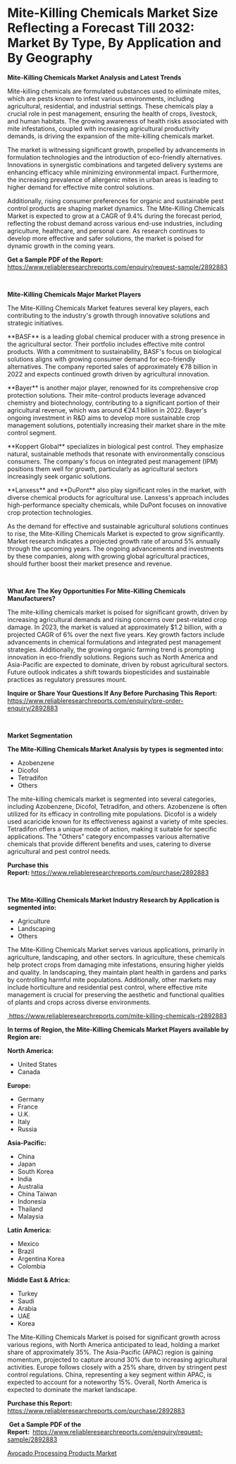 <p><h1>Mite-Killing Chemicals Market Size Reflecting a Forecast Till 2032: Market By Type, By Application and By Geography</h1></p><p><strong>Mite-Killing Chemicals Market Analysis and Latest Trends</strong></p>
<p><p>Mite-killing chemicals are formulated substances used to eliminate mites, which are pests known to infest various environments, including agricultural, residential, and industrial settings. These chemicals play a crucial role in pest management, ensuring the health of crops, livestock, and human habitats. The growing awareness of health risks associated with mite infestations, coupled with increasing agricultural productivity demands, is driving the expansion of the mite-killing chemicals market.</p><p>The market is witnessing significant growth, propelled by advancements in formulation technologies and the introduction of eco-friendly alternatives. Innovations in synergistic combinations and targeted delivery systems are enhancing efficacy while minimizing environmental impact. Furthermore, the increasing prevalence of allergenic mites in urban areas is leading to higher demand for effective mite control solutions.</p><p>Additionally, rising consumer preferences for organic and sustainable pest control products are shaping market dynamics. The Mite-Killing Chemicals Market is expected to grow at a CAGR of 9.4% during the forecast period, reflecting the robust demand across various end-use industries, including agriculture, healthcare, and personal care. As research continues to develop more effective and safer solutions, the market is poised for dynamic growth in the coming years.</p></p>
<p><strong>Get a Sample PDF of the Report:&nbsp;</strong> <a href="https://www.reliableresearchreports.com/enquiry/request-sample/2892883?utm_campaign=3110&utm_medium=2&utm_source=Github&utm_content=ia&utm_term=15032025&utm_id=mite-killing-chemicals">https://www.reliableresearchreports.com/enquiry/request-sample/2892883</a></p>
<p>&nbsp;</p>
<p><strong>Mite-Killing Chemicals Major Market Players</strong></p>
<p><p>The Mite-Killing Chemicals Market features several key players, each contributing to the industry's growth through innovative solutions and strategic initiatives. </p><p>**BASF** is a leading global chemical producer with a strong presence in the agricultural sector. Their portfolio includes effective mite control products. With a commitment to sustainability, BASF's focus on biological solutions aligns with growing consumer demand for eco-friendly alternatives. The company reported sales of approximately €78 billion in 2022 and expects continued growth driven by agricultural innovation.</p><p>**Bayer** is another major player, renowned for its comprehensive crop protection solutions. Their mite-control products leverage advanced chemistry and biotechnology, contributing to a significant portion of their agricultural revenue, which was around €24.1 billion in 2022. Bayer's ongoing investment in R&D aims to develop more sustainable crop management solutions, potentially increasing their market share in the mite control segment.</p><p>**Koppert Global** specializes in biological pest control. They emphasize natural, sustainable methods that resonate with environmentally conscious consumers. The company's focus on integrated pest management (IPM) positions them well for growth, particularly as agricultural sectors increasingly seek organic solutions.</p><p>**Lanxess** and **DuPont** also play significant roles in the market, with diverse chemical products for agricultural use. Lanxess's approach includes high-performance specialty chemicals, while DuPont focuses on innovative crop protection technologies.</p><p>As the demand for effective and sustainable agricultural solutions continues to rise, the Mite-Killing Chemicals Market is expected to grow significantly. Market research indicates a projected growth rate of around 5% annually through the upcoming years. The ongoing advancements and investments by these companies, along with growing global agricultural practices, should further boost their market presence and revenue.</p></p>
<p>&nbsp;</p>
<p><strong>What Are The Key Opportunities For Mite-Killing Chemicals Manufacturers?</strong></p>
<p><p>The mite-killing chemicals market is poised for significant growth, driven by increasing agricultural demands and rising concerns over pest-related crop damage. In 2023, the market is valued at approximately $1.2 billion, with a projected CAGR of 6% over the next five years. Key growth factors include advancements in chemical formulations and integrated pest management strategies. Additionally, the growing organic farming trend is prompting innovation in eco-friendly solutions. Regions such as North America and Asia-Pacific are expected to dominate, driven by robust agricultural sectors. Future outlook indicates a shift towards biopesticides and sustainable practices as regulatory pressures mount.</p></p>
<p><strong>Inquire or Share Your Questions If Any Before Purchasing This Report:</strong> <a href="https://www.reliableresearchreports.com/enquiry/pre-order-enquiry/2892883?utm_campaign=3110&utm_medium=2&utm_source=Github&utm_content=ia&utm_term=15032025&utm_id=mite-killing-chemicals">https://www.reliableresearchreports.com/enquiry/pre-order-enquiry/2892883</a></p>
<p>&nbsp;</p>
<p><strong>Market Segmentation</strong></p>
<p><strong>The Mite-Killing Chemicals Market Analysis by types is segmented into:</strong></p>
<p><ul><li>Azobenzene</li><li>Dicofol</li><li>Tetradifon</li><li>Others</li></ul></p>
<p><p>The mite-killing chemicals market is segmented into several categories, including Azobenzene, Dicofol, Tetradifon, and others. Azobenzene is often utilized for its efficacy in controlling mite populations. Dicofol is a widely used acaricide known for its effectiveness against a variety of mite species. Tetradifon offers a unique mode of action, making it suitable for specific applications. The "Others" category encompasses various alternative chemicals that provide different benefits and uses, catering to diverse agricultural and pest control needs.</p></p>
<p><strong>Purchase this Report:&nbsp;</strong><a href="https://www.reliableresearchreports.com/purchase/2892883?utm_campaign=3110&utm_medium=2&utm_source=Github&utm_content=ia&utm_term=15032025&utm_id=mite-killing-chemicals">https://www.reliableresearchreports.com/purchase/2892883</a></p>
<p>&nbsp;</p>
<p><strong>The Mite-Killing Chemicals Market Industry Research by Application is segmented into:</strong></p>
<p><ul><li>Agriculture</li><li>Landscaping</li><li>Others</li></ul></p>
<p><p>The Mite-Killing Chemicals Market serves various applications, primarily in agriculture, landscaping, and other sectors. In agriculture, these chemicals help protect crops from damaging mite infestations, ensuring higher yields and quality. In landscaping, they maintain plant health in gardens and parks by controlling harmful mite populations. Additionally, other markets may include horticulture and residential pest control, where effective mite management is crucial for preserving the aesthetic and functional qualities of plants and crops across diverse environments.</p></p>
<p><a href="https://www.reliableresearchreports.com/mite-killing-chemicals-r2892883?utm_campaign=3110&utm_medium=2&utm_source=Github&utm_content=ia&utm_term=15032025&utm_id=mite-killing-chemicals">&nbsp;https://www.reliableresearchreports.com/mite-killing-chemicals-r2892883</a></p>
<p><strong>In terms of Region, the Mite-Killing Chemicals Market Players available by Region are:</strong></p>
<p>
    <p> <strong> North America: </strong>
        <ul>
            <li>United States</li>
            <li>Canada</li>
        </ul>
        </p> 
    <p> <strong> Europe: </strong>
        <ul>
            <li>Germany</li>
            <li>France</li>
            <li>U.K.</li>
            <li>Italy</li>
            <li>Russia</li>
        </ul>
        </p> 
    <p> <strong> Asia-Pacific: </strong>
        <ul>
            <li>China</li>
            <li>Japan</li>
            <li>South Korea</li>
            <li>India</li>
            <li>Australia</li>
            <li>China Taiwan</li>
            <li>Indonesia</li>
            <li>Thailand</li>
            <li>Malaysia</li>
        </ul>
        </p> 
    <p> <strong> Latin America: </strong>
        <ul>
            <li>Mexico</li>
            <li>Brazil</li>
            <li>Argentina Korea</li>
            <li>Colombia</li>
        </ul>
        </p> 
    <p> <strong> Middle East & Africa: </strong>
        <ul>
            <li>Turkey</li>
            <li>Saudi</li>
            <li>Arabia</li>
            <li>UAE</li>
            <li>Korea</li>
        </ul>
    </p>
    </p>
<p><p>The Mite-Killing Chemicals Market is poised for significant growth across various regions, with North America anticipated to lead, holding a market share of approximately 35%. The Asia-Pacific (APAC) region is gaining momentum, projected to capture around 30% due to increasing agricultural activities. Europe follows closely with a 25% share, driven by stringent pest control regulations. China, representing a key segment within APAC, is expected to account for a noteworthy 15%. Overall, North America is expected to dominate the market landscape.</p></p>
<p><strong>Purchase this Report: </strong><a href="https://www.reliableresearchreports.com/purchase/2892883?utm_campaign=3110&utm_medium=2&utm_source=Github&utm_content=ia&utm_term=15032025&utm_id=mite-killing-chemicals">https://www.reliableresearchreports.com/purchase/2892883</a></p>
<p>&nbsp;<strong>Get a Sample PDF of the Report:&nbsp;&nbsp;</strong><a href="https://www.reliableresearchreports.com/enquiry/request-sample/2892883?utm_campaign=3110&utm_medium=2&utm_source=Github&utm_content=ia&utm_term=15032025&utm_id=mite-killing-chemicals">https://www.reliableresearchreports.com/enquiry/request-sample/2892883</a></p>
<p><strong></strong></p>
<p><p><a href="https://github.com/rianttegang/Market-Research-Report-List-1/blob/main/avocado-processing-products-market.md?utm_campaign=3110&utm_medium=2&utm_source=Github&utm_content=ia&utm_term=15032025&utm_id=mite-killing-chemicals">Avocado Processing Products Market</a></p></p>